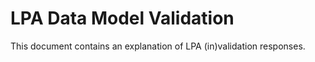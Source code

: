 LPA Data Model Validation
===========

This document contains an explanation of LPA (in)validation responses.
